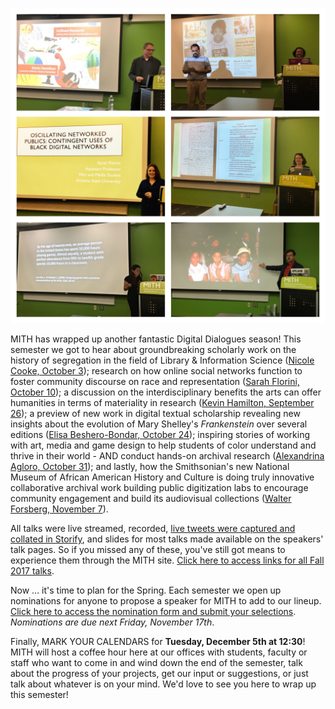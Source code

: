 ![](../../images/2017-11-Fall-2017-collage.jpg)

MITH has wrapped up another fantastic Digital Dialogues season! This semester we got to hear about groundbreaking scholarly work on the history of segregation in the field of Library & Information Science ([Nicole Cooke, October 3](http://mith.umd.edu/dialogues/dd-fall-2017-nicole-cooke/)); research on how online social networks function to foster community discourse on race and representation ([Sarah Florini, October 10](http://mith.umd.edu/dialogues/dd-fall-2017-sarah-florini/)); a discussion on the interdisciplinary benefits the arts can offer humanities in terms of materiality in research ([Kevin Hamilton, September 26](http://mith.umd.edu/dialogues/dd-fall-2017-kevin-hamilton/)); a preview of new work in digital textual scholarship revealing new insights about the evolution of Mary Shelley's _Frankenstein_ over several editions ([Elisa Beshero-Bondar, October 24](http://mith.umd.edu/dialogues/dd-fall-2017-elisa-beshero-bondar/)); inspiring stories of working with art, media and game design to help students of color understand and thrive in their world - AND conduct hands-on archival research ([Alexandrina Agloro, October 31](http://mith.umd.edu/dialogues/dd-fall-2017-alexandrina-agloro/)); and lastly, how the Smithsonian's new National Museum of African American History and Culture is doing truly innovative collaborative archival work building public digitization labs to encourage community engagement and build its audiovisual collections ([Walter Forsberg, November 7](http://mith.umd.edu/dialogues/dd-fall-2017-walter-forsberg/)).

All talks were live streamed, recorded, [live tweets were captured and collated in Storify](https://storify.com/digdialog), and slides for most talks made available on the speakers' talk pages. So if you missed any of these, you've still got means to experience them through the MITH site. [Click here to access links for all Fall 2017 talks](http://mith.umd.edu/mith_dialogue_series/2017-02-fall/?submit=view).

Now ... it's time to plan for the Spring. Each semester we open up nominations for anyone to propose a speaker for MITH to add to our lineup. [Click here to access the nomination form and submit your selections](https://docs.google.com/forms/d/e/1FAIpQLSejH8UwDYiexOnUNbd63UfOe51UPAC7d7BqaZdzb-dVqMOACQ/viewform). _Nominations are due next Friday, November 17th_.

Finally, MARK YOUR CALENDARS for **Tuesday, December 5th at 12:30**! MITH will host a coffee hour here at our offices with students, faculty or staff who want to come in and wind down the end of the semester, talk about the progress of your projects, get our input or suggestions, or just talk about whatever is on your mind. We'd love to see you here to wrap up this semester!